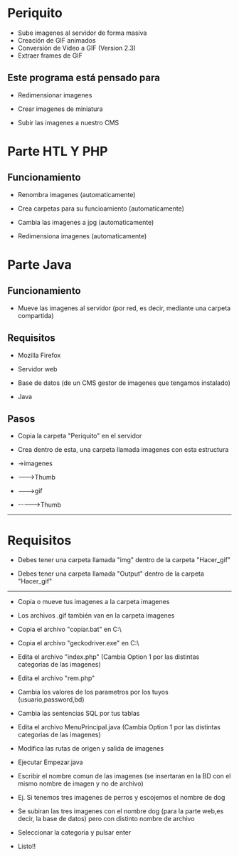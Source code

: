 # Periquito

- Sube imagenes al servidor de forma masiva
- Creación de GIF animados
- Conversión de Vídeo a GIF (Version 2.3)
- Extraer frames de GIF

## Este programa está pensado para

- Redimensionar imagenes

- Crear imagenes de miniatura

- Subir las imagenes a nuestro CMS

# Parte HTL Y PHP

## Funcionamiento

- Renombra imagenes (automaticamente)

- Crea carpetas para su funcioamiento (automaticamente)

- Cambia las imagenes a jpg (automaticamente)

- Redimensiona imagenes (automaticamente)

# Parte Java

## Funcionamiento

- Mueve las imagenes al servidor (por red, es decir, mediante una carpeta compartida)

## Requisitos

- Mozilla Firefox

- Servidor web

- Base de datos (de un CMS gestor de imagenes que tengamos instalado)

- Java

## Pasos

- Copia la carpeta "Periquito" en el servidor

- Crea dentro de esta, una carpeta llamada imagenes con esta estructura

- ->imagenes
- --->Thumb
- --->gif
- ----->Thumb

---
# Requisitos

- Debes tener una carpeta llamada "img" dentro de la carpeta "Hacer_gif"

- Debes tener una carpeta llamada "Output" dentro de la carpeta "Hacer_gif"

----

- Copia o mueve tus imagenes a la carpeta imagenes

- Los archivos .gif también van en la carpeta imagenes

- Copia el archivo "copiar.bat" en C:\

- Copia el archivo "geckodriver.exe" en C:\

- Edita el archivo "index.php" (Cambia Option 1 por las distintas categorias de las imagenes)

- Edita el archivo "rem.php"
 
- Cambia los valores de los parametros por los tuyos (usuario,password,bd)

- Cambia las sentencias SQL por tus tablas

- Edita el archivo MenuPrincipal.java (Cambia Option 1 por las distintas categorias de las imagenes)

- Modifica las rutas de origen y salida de imagenes

- Ejecutar Empezar.java

- Escribir el nombre comun de las imagenes (se insertaran en la BD con el mismo nombre de imagen y no de archivo)

- Ej. Si tenemos tres imagenes de perros y escojemos el nombre de dog

- Se subiran las tres imagenes con el nombre dog (para la parte web,es decir, la base de datos) pero con distinto nombre de archivo

- Seleccionar la categoria y pulsar enter

- Listo!!
